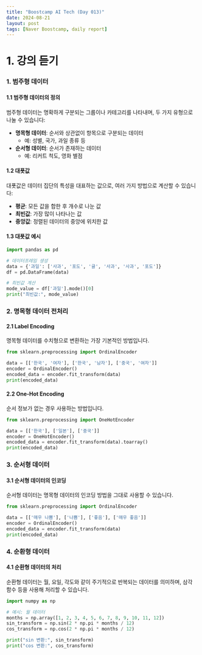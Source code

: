 ```yaml
---
title: "Boostcamp AI Tech (Day 013)"
date: 2024-08-21
layout: post
tags: [Naver Boostcamp, daily report]
---
```


# 1. 강의 듣기

### 1. 범주형 데이터

#### 1.1 범주형 데이터의 정의
범주형 데이터는 명확하게 구분되는 그룹이나 카테고리를 나타내며, 두 가지 유형으로 나눌 수 있습니다:

- **명목형 데이터**: 순서와 상관없이 항목으로 구분되는 데이터
  - 예: 성별, 국가, 과일 종류 등
- **순서형 데이터**: 순서가 존재하는 데이터
  - 예: 리커트 척도, 영화 별점

#### 1.2 대푯값
대푯값은 데이터 집단의 특성을 대표하는 값으로, 여러 가지 방법으로 계산할 수 있습니다:

- **평균**: 모든 값을 합한 후 개수로 나눈 값
- **최빈값**: 가장 많이 나타나는 값
- **중앙값**: 정렬된 데이터의 중앙에 위치한 값

#### 1.3 대푯값 예시
```python
import pandas as pd

# 데이터프레임 생성
data = {'과일': ['사과', '포도', '귤', '사과', '사과', '포도']}
df = pd.DataFrame(data)

# 최빈값 계산
mode_value = df['과일'].mode()[0]
print("최빈값:", mode_value)
```

### 2. 명목형 데이터 전처리

#### 2.1 Label Encoding
명목형 데이터를 수치형으로 변환하는 가장 기본적인 방법입니다.
```python
from sklearn.preprocessing import OrdinalEncoder

data = [['한국', '여자'], ['한국', '남자'], ['중국', '여자']]
encoder = OrdinalEncoder()
encoded_data = encoder.fit_transform(data)
print(encoded_data)
```

#### 2.2 One-Hot Encoding
순서 정보가 없는 경우 사용하는 방법입니다.
```python
from sklearn.preprocessing import OneHotEncoder

data = [['한국'], ['일본'], ['중국']]
encoder = OneHotEncoder()
encoded_data = encoder.fit_transform(data).toarray()
print(encoded_data)
```

### 3. 순서형 데이터

#### 3.1 순서형 데이터의 인코딩
순서형 데이터는 명목형 데이터의 인코딩 방법을 그대로 사용할 수 있습니다.
```python
from sklearn.preprocessing import OrdinalEncoder

data = [['매우 나쁨'], ['나쁨'], ['좋음'], ['매우 좋음']]
encoder = OrdinalEncoder()
encoded_data = encoder.fit_transform(data)
print(encoded_data)
```

### 4. 순환형 데이터

#### 4.1 순환형 데이터의 처리
순환형 데이터는 월, 요일, 각도와 같이 주기적으로 반복되는 데이터를 의미하며, 삼각 함수 등을 사용해 처리할 수 있습니다.
```python
import numpy as np

# 예시: 월 데이터
months = np.array([1, 2, 3, 4, 5, 6, 7, 8, 9, 10, 11, 12])
sin_transform = np.sin(2 * np.pi * months / 12)
cos_transform = np.cos(2 * np.pi * months / 12)

print("sin 변환:", sin_transform)
print("cos 변환:", cos_transform)
```
